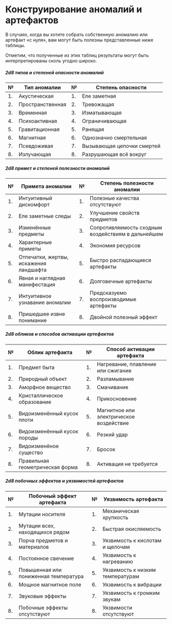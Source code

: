 # Конструирование аномалий и артефактов
В случаях, когда вы хотите собрать собственную аномалию или артефакт «с нуля», вам могут быть полезны представленные ниже таблицы.

Отметим, что полученные из этих таблиц результаты могут быть интерпретированы сколь угодно широко.

##### 2d8 типов и степеней опасности аномалий
|№|Тип аномалии|№|Степень опасности|
|--- |--- |--- |--- |
|1.|Акустическая|1.|Еле заметная|
|2.|Пространственная|2.|Тревожащая|
|3.|Временная|3.|Изматывающая|
|4.|Психоактивная|4.|Ограничивающая|
|5.|Гравитационная|5.|Ранящая|
|6.|Магнитная|6.|Однозначно смертельная|
|7.|Псевдоживая|7.|Вызывающая цепочки смертей|
|8.|Излучающая|8.|Разрушающая всё вокруг|

##### 2d8 примет и степеней полезности аномалий
|№|Примета аномалии|№|Степень полезности аномалии|
|--- |--- |--- |--- |
|1.|Интуитивный дискомфорт|1.|Полезные качества отсутствуют|
|2.|Еле заметные следы|2.|Улучшение свойств предметов|
|3.|Изменённые предметы|3.|Сопротивляемость сходным воздействиям в дальнейшем|
|4.|Характерные приметы|4.|Экономия ресурсов|
|5.|Отпечатки, жертвы, искажения ландшафта|5.|Быстро распадающиеся артефакты|
|6.|Явная и наглядная манифестация|6.|Долговечные артефакты|
|7.|Интуитивное узнавание аномалии|7.|Предсказуемо воспроизводимые артефакты|
|8.|Пришедшее извне понимание|8.|Двойной полезный эффект|

##### 2d8 обликов и способов активации артефактов
|№|Облик артефакта|№|Способ активации артефакта|
|--- |--- |--- |--- |
|1.|Предмет быта|1.|Нагревание, плавление или сжигание|
|2.|Природный объект|2.|Разламывание|
|3.|Аморфное вещество|3.|Смачивание|
|4.|Кристаллическое образование|4.|Прикосновение|
|5.|Видоизменённый кусок плоти|5.|Магнитное или электрическое воздействие|
|6.|Видоизменённый кусок породы|6.|Резкий удар|
|7.|Видоизменёное существо|7.|Бросок|
|8.|Правильная геометрическая форма|8.|Активация не требуется|

##### 2d8 побочных эффектов и уязвимостей артефактов
|№|Побочный эффект артефакта|№|Уязвимость артефакта|
|--- |--- |--- |--- |
|1.|Мутации носителя|1.|Механическая хрупкость|
|2.|Мутации всех, находящихся рядом|2.|Быстрая окисляемость|
|3.|Порча предметов и материалов|3.|Уязвимость к кислотам и щелочам|
|4.|Постоянное свечение|4.|Уязвимость к нагреванию|
|5.|Повышенная или пониженная температура|5.|Уязвимость к низким температурам|
|6.|Мощное магнитное поле|6.|Уязвимость к вибрации|
|7.|Звуковые эффекты|7.|Уязвимость к громким звукам|
|8.|Побочные эффекты отсутствуют|8.|Уязвимости отсутствуют|
